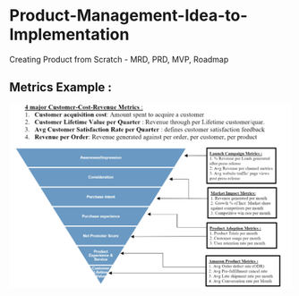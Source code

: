 # Product-Management-Idea-to-Implementation
 Creating Product from Scratch - MRD, PRD, MVP, Roadmap
   
## Metrics Example :
![](https://github.com/akashmdubey/Product-Management-Idea-to-Implementation/blob/main/Images/metrics.jpg)
 
 

